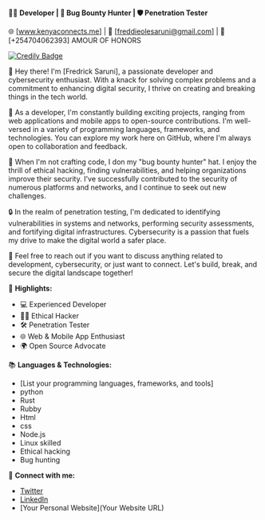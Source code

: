👨‍💻 **Developer | 🐛 Bug Bounty Hunter | 🛡️ Penetration Tester**

🌐 [www.kenyaconnects.me] | 📧 [freddieolesaruni@gmail.com] | 📱 [+254704062393]
                                                    AMOUR OF HONORS

[![Credily Badge](https://www.credily.com/badge/your-badge)](https://www.credly.com/badges/c7f8e359-72d5-4052-9fc7-8bdb3d061614/public_url)

👋 Hey there! I'm [Fredrick Saruni], a passionate developer and cybersecurity enthusiast. With a knack for solving complex problems and a commitment to enhancing digital security, I thrive on creating and breaking things in the tech world.

🚀 As a developer, I'm constantly building exciting projects, ranging from web applications and mobile apps to open-source contributions. I'm well-versed in a variety of programming languages, frameworks, and technologies. You can explore my work here on GitHub, where I'm always open to collaboration and feedback.

🐞 When I'm not crafting code, I don my "bug bounty hunter" hat. I enjoy the thrill of ethical hacking, finding vulnerabilities, and helping organizations improve their security. I've successfully contributed to the security of numerous platforms and networks, and I continue to seek out new challenges.

🔒 In the realm of penetration testing, I'm dedicated to identifying vulnerabilities in systems and networks, performing security assessments, and fortifying digital infrastructures. Cybersecurity is a passion that fuels my drive to make the digital world a safer place.

💬 Feel free to reach out if you want to discuss anything related to development, cybersecurity, or just want to connect. Let's build, break, and secure the digital landscape together!

🌟 **Highlights:**
- 💻 Experienced Developer
- 🕵️‍♂️ Ethical Hacker
- 🛠️ Penetration Tester
- 🌐 Web & Mobile App Enthusiast
- 🌍 Open Source Advocate

📚 **Languages & Technologies:**
- [List your programming languages, frameworks, and tools]
- python
- Rust
- Rubby
- Html
- css
- Node.js
- Linux skilled
- Ethical hacking
- Bug hunting
  

🔗 **Connect with me:**
- [Twitter](https://twitter.com/YourTwitterHandle)
- [LinkedIn](https://www.linkedin.com/in/YourLinkedInProfile)
- [Your Personal Website](Your Website URL)
